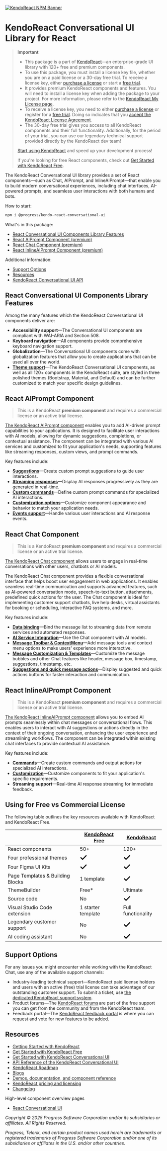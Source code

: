 [![KendoReact NPM Banner](https://raw.githubusercontent.com/telerik/kendo-react/master/images/kendoreact-github-banner.png)](https://www.telerik.com/kendo-react-ui/components/free?utm_medium=referral&utm_source=npm&utm_campaign=kendo-ui-react-trial-npm-conversational-ui&utm_content=banner)

# KendoReact Conversational UI Library for React

> **Important**
>
> -   This package is а part of [KendoReact](https://www.telerik.com/kendo-react-ui?utm_medium=referral&utm_source=npm&utm_campaign=kendo-ui-react-trial-npm-conversational-ui)&mdash;an enterprise-grade UI library with 120+ free and premium components.
> -   To use this package, you must install a license key file, whether you are on a paid license or a 30-day free trial. To receive a license key, either [purchase a license](https://www.telerik.com/kendo-react-ui/pricing) or start a [free trial](https://www.telerik.com/download-login-v2-kendo-react-ui).
> -   It provides premium KendoReact components and features. You will need to install a license key when adding the package to your project. For more information, please refer to the [KendoReact My License page](https://www.telerik.com/kendo-react-ui/components/my-license/?utm_medium=referral&utm_source=npm&utm_campaign=kendo-ui-react-trial-npm-conversational-ui).
> -   To receive a license key, you need to either [purchase a license](https://www.telerik.com/kendo-react-ui/pricing?utm_medium=referral&utm_source=npm&utm_campaign=kendo-ui-react-trial-npm-conversational-ui) or register for a [free trial](https://www.telerik.com/try/kendo-react-ui?utm_medium=referral&utm_source=npm&utm_campaign=kendo-ui-react-trial-npm-conversational-ui). Doing so indicates that you [accept the KendoReact License Agreement](https://www.telerik.com/purchase/license-agreement/progress-kendoreact?utm_medium=referral&utm_source=npm&utm_campaign=kendo-ui-react-trial-npm-conversational-ui).
> -   The 30-day free trial gives you access to all KendoReact components and their full functionality. Additionally, for the period of your trial, you can use our legendary technical support provided directly by the KendoReact dev team!
>
> [Start using KendoReact](https://www.telerik.com/try/kendo-react-ui?utm_medium=referral&utm_source=npm&utm_campaign=kendo-ui-react-trial-npm-conversational-ui) and speed up your development process!
>
> If you're looking for free React components, check out [Get Started with KendoReact Free](https://www.telerik.com/kendo-react-ui/components/free).

The KendoReact Conversational UI library provides a set of React components—such as Chat, AIPrompt, and InlineAIPrompt—that enable you to build modern conversational experiences, including chat interfaces, AI-powered prompts, and seamless user interactions with both humans and bots.

How to start:

```sh
npm i @progress/kendo-react-conversational-ui
```

What's in this package:

-   [React Conversational UI Components Library Features](#react-conversational-ui-components-library-features)
-   [React AIPrompt Component (premium)](#react-aiprompt-component)
-   [React Chat Component (premium)](#react-chat-component)
-   [React InlineAIPrompt Component (premium)](#react-inlineaiprompt-component)

Additional information:

-   [Support Options](#support-options)
-   [Resources](#resources)
-   [KendoReact Conversational UI API](https://www.telerik.com/kendo-react-ui/components/conversationalui/api)

## React Conversational UI Components Library Features

Among the many features which the KendoReact Conversational UI components deliver are:

-   **Accessibility support**&mdash;The Conversational UI components are compliant with WAI-ARIA and Section 508.
-   **Keyboard navigation**&mdash;All components provide comprehensive keyboard navigation support.
-   **Globalization**&mdash;The Conversational UI components come with globalization features that allow you to create applications that can be used all over the world.
-   [**Theme support**](https://www.telerik.com/kendo-react-ui/components/styling/?utm_medium=referral&utm_source=npm&utm_campaign=kendo-ui-react-trial-npm-conversational-ui)&mdash;The KendoReact Conversational UI components, as well as all 120+ components in the KendoReact suite, are styled in three polished themes (Bootstrap, Material, and Default) and can be further customized to match your specific design guidelines.

## React AIPrompt Component

> This is a KendoReact **premium component** and requires a commercial license or an active trial license.

[The KendoReact AIPrompt component](https://www.telerik.com/kendo-react-ui/components/conversationalui/ai-prompt?utm_medium=referral&utm_source=npm&utm_campaign=kendo-ui-react-trial-npm-conversational-ui) enables you to add AI-driven prompt capabilities to your applications. It is designed to facilitate user interactions with AI models, allowing for dynamic suggestions, completions, or contextual assistance. The component can be integrated with various AI services and customized to fit your application's needs, supporting features like streaming responses, custom views, and prompt commands.

Key features include:

-   [**Suggestions**](https://www.telerik.com/kendo-react-ui/components/conversationalui/ai-prompt/suggestions/?utm_medium=referral&utm_source=npm&utm_campaign=kendo-ui-react-trial-npm-conversational-ui)&mdash;Create custom prompt suggestions to guide user interactions.
-   [**Streaming responses**](https://www.telerik.com/kendo-react-ui/components/conversationalui/ai-prompt/streaming/?utm_medium=referral&utm_source=npm&utm_campaign=kendo-ui-react-trial-npm-conversational-ui)&mdash;Display AI responses progressively as they are generated in real-time.
-   [**Custom commands**](https://www.telerik.com/kendo-react-ui/components/conversationalui/ai-prompt/commands/?utm_medium=referral&utm_source=npm&utm_campaign=kendo-ui-react-trial-npm-conversational-ui)&mdash;Define custom prompt commands for specialized AI interactions.
-   [**Customization options**](https://www.telerik.com/kendo-react-ui/components/conversationalui/ai-prompt/customization/?utm_medium=referral&utm_source=npm&utm_campaign=kendo-ui-react-trial-npm-conversational-ui)&mdash;Customize component appearance and behavior to match your application needs.
-   [**Events support**](https://www.telerik.com/kendo-react-ui/components/conversationalui/ai-prompt/events/?utm_medium=referral&utm_source=npm&utm_campaign=kendo-ui-react-trial-npm-conversational-ui)&mdash;Handle various user interactions and AI response events.

## React Chat Component

> This is a KendoReact **premium component** and requires a commercial license or an active trial license.

[The KendoReact Chat component](https://www.telerik.com/kendo-react-ui/components/conversationalui/chat?utm_medium=referral&utm_source=npm&utm_campaign=kendo-ui-react-trial-npm-conversational-ui) allows users to engage in real-time conversations with other users, chatbots or AI models.

The KendoReact Chat component provides a flexible conversational interface that helps boost user engagement in web applications. It enables seamless real-time communication and supports advanced features, such as AI-powered conversation mode, speech-to-text button, attachments, predefined quick actions for the user. The Chat component is ideal for implementing customer support chatbots, live help desks, virtual assistants for booking or scheduling, interactive FAQ systems, and more.

Key features include:

-   [**Data binding**](https://www.telerik.com/kendo-react-ui/components/conversationalui/chat/data-binding/?utm_medium=referral&utm_source=npm&utm_campaign=kendo-ui-react-trial-npm-conversational-ui)&mdash;Bind the message list to streaming data from remote services and automated responses.
-   [**AI Service Integration**](https://www.telerik.com/kendo-react-ui/components/conversationalui/chat/integrations/ai-llm/?utm_medium=referral&utm_source=npm&utm_campaign=kendo-ui-react-trial-npm-conversational-ui)&mdash;Use the Chat component with AI models.
-   [**Message Toolbar & ContextMenu**](https://www.telerik.com/kendo-react-ui/components/conversationalui/chat/messages/tools/?utm_medium=referral&utm_source=npm&utm_campaign=kendo-ui-react-trial-npm-conversational-ui)&mdash;Add message tools and context menu options to make users' experience more interactive.
-   [**Message Customization & Templates**](https://www.telerik.com/kendo-react-ui/components/conversationalui/chat/customization/message-templates/?utm_medium=referral&utm_source=npm&utm_campaign=kendo-ui-react-trial-npm-conversational-ui)&mdash;Customize the message bubbles and other Chat features like header, message box, timestamp, suggestions, timestamp, etc.
-   [**Suggestions and quick message actions**](https://www.telerik.com/kendo-react-ui/components/conversationalui/chat/quick-actions/suggestions/?utm_medium=referral&utm_source=npm&utm_campaign=kendo-ui-react-trial-npm-conversational-ui)&mdash;Display suggested and quick actions buttons for faster interaction and communication.

## React InlineAIPrompt Component

> This is a KendoReact **premium component** and requires a commercial license or an active trial license.

[The KendoReact InlineAIPrompt component](https://www.telerik.com/kendo-react-ui/components/conversationalui/inline-ai-prompt?utm_medium=referral&utm_source=npm&utm_campaign=kendo-ui-react-trial-npm-conversational-ui) allows you to embed AI prompts seamlessly within chat messages or conversational flows. This enables users to interact with AI suggestions or actions directly in the context of their ongoing conversation, enhancing the user experience and streamlining workflows. The component can be integrated within existing chat interfaces to provide contextual AI assistance.

Key features include:

-   [**Commands**](https://www.telerik.com/kendo-react-ui/components/conversationalui/inline-ai-prompt/commands/?utm_medium=referral&utm_source=npm&utm_campaign=kendo-ui-react-trial-npm-conversational-ui)&mdash;Create custom commands and output actions for specialized AI interactions.
-   [**Customization**](https://www.telerik.com/kendo-react-ui/components/conversationalui/inline-ai-prompt/customization/?utm_medium=referral&utm_source=npm&utm_campaign=kendo-ui-react-trial-npm-conversational-ui)&mdash;Customize components to fit your application's specific requirements.
-   **Streaming support**&mdash;Real-time AI response streaming for immediate feedback.

## Using for Free vs Commercial License

The following table outlines the key resources available with KendoReact and KendoReact Free.

|                                  | [KendoReact Free](https://www.telerik.com/kendo-react-ui/components/free)                                                                                                                                | [KendoReact](https://www.telerik.com/kendo-react-ui)                                                                                                                                                     |
| -------------------------------- | -------------------------------------------------------------------------------------------------------------------------------------------------------------------------------------------------------- | -------------------------------------------------------------------------------------------------------------------------------------------------------------------------------------------------------- |
| React components                 | 50+                                                                                                                                                                                                      | 120+                                                                                                                                                                                                     |
| Four professional themes         | <svg xmlns="http://www.w3.org/2000/svg" width="24" height="24" viewBox="0 0 24 24"><path d="M20.285 2l-11.285 11.567-5.286-5.011-3.714 3.716 9 8.728 15-15.285z" stroke="white" stroke-width="2"/></svg> | <svg xmlns="http://www.w3.org/2000/svg" width="24" height="24" viewBox="0 0 24 24"><path d="M20.285 2l-11.285 11.567-5.286-5.011-3.714 3.716 9 8.728 15-15.285z" stroke="white" stroke-width="2"/></svg> |
| Four Figma UI Kits               | <svg xmlns="http://www.w3.org/2000/svg" width="24" height="24" viewBox="0 0 24 24"><path d="M20.285 2l-11.285 11.567-5.286-5.011-3.714 3.716 9 8.728 15-15.285z" stroke="white" stroke-width="2"/></svg> | <svg xmlns="http://www.w3.org/2000/svg" width="24" height="24" viewBox="0 0 24 24"><path d="M20.285 2l-11.285 11.567-5.286-5.011-3.714 3.716 9 8.728 15-15.285z" stroke="white" stroke-width="2"/></svg> |
| Page Templates & Building Blocks | 1 template                                                                                                                                                                                               | <svg xmlns="http://www.w3.org/2000/svg" width="24" height="24" viewBox="0 0 24 24"><path d="M20.285 2l-11.285 11.567-5.286-5.011-3.714 3.716 9 8.728 15-15.285z" stroke="white" stroke-width="2"/></svg> |
| ThemeBuilder                     | Free\*                                                                                                                                                                                                   | Ultimate                                                                                                                                                                                                 |
| Source code                      | No                                                                                                                                                                                                       | <svg xmlns="http://www.w3.org/2000/svg" width="24" height="24" viewBox="0 0 24 24"><path d="M20.285 2l-11.285 11.567-5.286-5.011-3.714 3.716 9 8.728 15-15.285z" stroke="white" stroke-width="2"/></svg> |
| Visual Studio Code extension     | 1 starter template                                                                                                                                                                                       | Full functionality                                                                                                                                                                                       |
| Legendary customer support       | No                                                                                                                                                                                                       | <svg xmlns="http://www.w3.org/2000/svg" width="24" height="24" viewBox="0 0 24 24"><path d="M20.285 2l-11.285 11.567-5.286-5.011-3.714 3.716 9 8.728 15-15.285z" stroke="white" stroke-width="2"/></svg> |
| AI coding assistant              | No                                                                                                                                                                                                       | <svg xmlns="http://www.w3.org/2000/svg" width="24" height="24" viewBox="0 0 24 24"><path d="M20.285 2l-11.285 11.567-5.286-5.011-3.714 3.716 9 8.728 15-15.285z" stroke="white" stroke-width="2"/></svg> |

## Support Options

For any issues you might encounter while working with the KendoReact Chat, use any of the available support channels:

-   Industry-leading technical support&mdash;KendoReact paid license holders and users with an active (free) trial license can take advantage of our outstanding customer support. To submit a ticket, use [the dedicated KendoReact support system](https://www.telerik.com/account/support-center/contact-us/technical-support?utm_medium=referral&utm_source=npm&utm_campaign=kendo-ui-react-trial-npm-chat).
-   Product forums&mdash;The [KendoReact forums](https://www.telerik.com/forums/kendo-ui-react?utm_medium=referral&utm_source=npm&utm_campaign=kendo-ui-react-trial-npm-chat) are part of the free support you can get from the community and from the KendoReact team.
-   Feedback portal&mdash;The [KendoReact feedback portal](https://feedback.telerik.com/kendo-react-ui?utm_medium=referral&utm_source=npm&utm_campaign=kendo-ui-react-trial-npm-chat) is where you can request and vote for new features to be added.

## Resources

-   [Getting Started with KendoReact](https://www.telerik.com/kendo-react-ui/components/getting-started/?utm_medium=referral&utm_source=npm&utm_campaign=kendo-ui-react-trial-npm-conversational-ui)
-   [Get Started with KendoReact Free](https://www.telerik.com/kendo-react-ui/components/free)
-   [Get Started with KendoReact Conversational UI](https://www.telerik.com/kendo-react-ui/components/conversationalui/?utm_medium=referral&utm_source=npm&utm_campaign=kendo-ui-react-trial-npm-conversational-ui)
-   [API Reference of the KendoReact Conversational UI](https://www.telerik.com/kendo-react-ui/components/conversationalui/api/?utm_medium=referral&utm_source=npm&utm_campaign=kendo-ui-react-trial-npm-conversational-ui)
-   [KendoReact Roadmap](https://www.telerik.com/support/whats-new/kendo-react-ui/roadmap?utm_medium=referral&utm_source=npm&utm_campaign=kendo-ui-react-trial-npm-conversational-ui)
-   [Blogs](https://www.telerik.com/blogs/tag/kendoreact?utm_medium=referral&utm_source=npm&utm_campaign=kendo-ui-react-trial-npm-conversational-ui)
-   [Demos, documentation, and component reference](https://www.telerik.com/kendo-react-ui/components/?utm_medium=referral&utm_source=npm&utm_campaign=kendo-ui-react-trial-npm-conversational-ui)
-   [KendoReact pricing and licensing](https://www.telerik.com/kendo-react-ui/pricing?utm_medium=referral&utm_source=npm&utm_campaign=kendo-ui-react-trial-npm-conversational-ui)
-   [Changelog](https://www.telerik.com/kendo-react-ui/components/changelogs/ui-for-react/?utm_medium=referral&utm_source=npm&utm_campaign=kendo-ui-react-trial-npm-conversational-ui)

High-level component overview pages

-   [React Conversational UI](https://www.telerik.com/kendo-react-ui/conversationalui)

_Copyright © 2025 Progress Software Corporation and/or its subsidiaries or affiliates. All Rights Reserved._

_Progress, Telerik, and certain product names used herein are trademarks or registered trademarks of Progress Software Corporation and/or one of its subsidiaries or affiliates in the U.S. and/or other countries._
